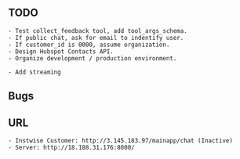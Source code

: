 ## TODO

    - Test collect_feedback tool, add tool_args_schema.
    - If public chat, ask for email to indentify user.
    - If customer_id is 0000, assume organization.
    - Design Hubspot Contacts API.
    - Organize development / production environment.

    - Add streaming 

## Bugs


## URL

    - Instwise Customer: http://3.145.183.97/mainapp/chat (Inactive)
    - Server: http://18.188.31.176:8000/